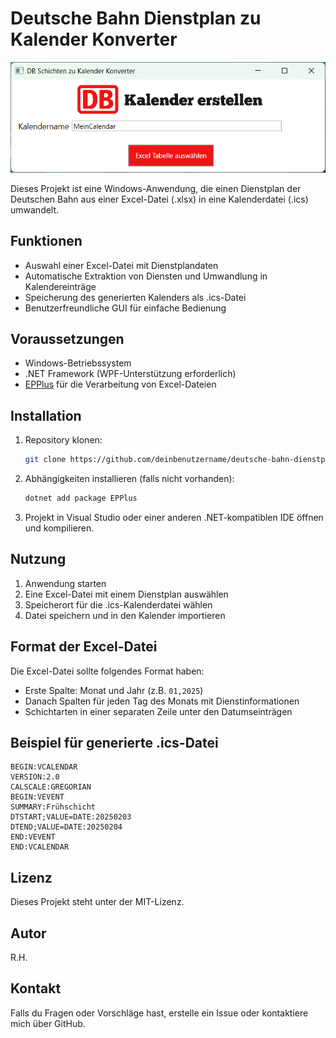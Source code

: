 # Deutsche Bahn Dienstplan zu Kalender Konverter


![Alt-Text](https://github.com/TetsuGuy/Deutsche-Bahn-Dienstplan-Konverter/blob/master/DB%20Kalender%20Toolk.png)

Dieses Projekt ist eine Windows-Anwendung, die einen Dienstplan der Deutschen Bahn aus einer Excel-Datei (.xlsx) in eine Kalenderdatei (.ics) umwandelt.

## Funktionen
- Auswahl einer Excel-Datei mit Dienstplandaten
- Automatische Extraktion von Diensten und Umwandlung in Kalendereinträge
- Speicherung des generierten Kalenders als .ics-Datei
- Benutzerfreundliche GUI für einfache Bedienung

## Voraussetzungen
- Windows-Betriebssystem
- .NET Framework (WPF-Unterstützung erforderlich)
- [EPPlus](https://www.epplussoftware.com/) für die Verarbeitung von Excel-Dateien

## Installation
1. Repository klonen:
   ```sh
   git clone https://github.com/deinbenutzername/deutsche-bahn-dienstplan-konverter.git
   ```
2. Abhängigkeiten installieren (falls nicht vorhanden):
   ```sh
   dotnet add package EPPlus
   ```
3. Projekt in Visual Studio oder einer anderen .NET-kompatiblen IDE öffnen und kompilieren.

## Nutzung
1. Anwendung starten
2. Eine Excel-Datei mit einem Dienstplan auswählen
3. Speicherort für die .ics-Kalenderdatei wählen
4. Datei speichern und in den Kalender importieren

## Format der Excel-Datei
Die Excel-Datei sollte folgendes Format haben:
- Erste Spalte: Monat und Jahr (z.B. `01,2025`)
- Danach Spalten für jeden Tag des Monats mit Dienstinformationen
- Schichtarten in einer separaten Zeile unter den Datumseinträgen

## Beispiel für generierte .ics-Datei
```plaintext
BEGIN:VCALENDAR
VERSION:2.0
CALSCALE:GREGORIAN
BEGIN:VEVENT
SUMMARY:Frühschicht
DTSTART;VALUE=DATE:20250203
DTEND;VALUE=DATE:20250204
END:VEVENT
END:VCALENDAR
```

## Lizenz
Dieses Projekt steht unter der MIT-Lizenz.

## Autor
R.H.

## Kontakt
Falls du Fragen oder Vorschläge hast, erstelle ein Issue oder kontaktiere mich über GitHub.

